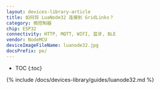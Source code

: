 ```yaml
---
layout: devices-library-article
title: 如何将 LuaNode32 连接到 GridLinks？
category: 微控制器
chip: ESP32
connectivity: HTTP, MQTT, WIFI, 蓝牙, BLE
vendor: NodeMCU
deviceImageFileName: luanode32.jpg
docsPrefix: pe/
---
```


* TOC
{:toc}

{% include /docs/devices-library/guides/luanode32.md %}